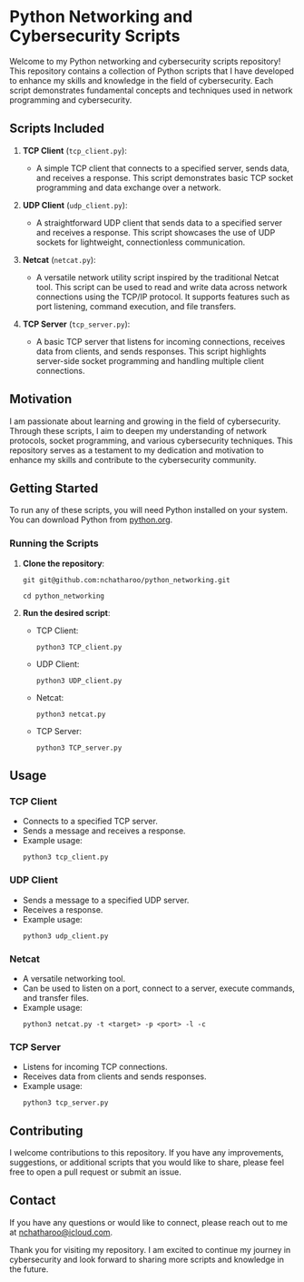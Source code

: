 
# Python Networking and Cybersecurity Scripts

Welcome to my Python networking and cybersecurity scripts repository! This repository contains a collection of Python scripts that I have developed to enhance my skills and knowledge in the field of cybersecurity. Each script demonstrates fundamental concepts and techniques used in network programming and cybersecurity.

## Scripts Included

1. **TCP Client** (`tcp_client.py`): 
   - A simple TCP client that connects to a specified server, sends data, and receives a response. This script demonstrates basic TCP socket programming and data exchange over a network.

2. **UDP Client** (`udp_client.py`): 
   - A straightforward UDP client that sends data to a specified server and receives a response. This script showcases the use of UDP sockets for lightweight, connectionless communication.

3. **Netcat** (`netcat.py`): 
   - A versatile network utility script inspired by the traditional Netcat tool. This script can be used to read and write data across network connections using the TCP/IP protocol. It supports features such as port listening, command execution, and file transfers.

4. **TCP Server** (`tcp_server.py`): 
   - A basic TCP server that listens for incoming connections, receives data from clients, and sends responses. This script highlights server-side socket programming and handling multiple client connections.

## Motivation

I am passionate about learning and growing in the field of cybersecurity. Through these scripts, I aim to deepen my understanding of network protocols, socket programming, and various cybersecurity techniques. This repository serves as a testament to my dedication and motivation to enhance my skills and contribute to the cybersecurity community.

## Getting Started

To run any of these scripts, you will need Python installed on your system. You can download Python from [python.org](https://www.python.org/).

### Running the Scripts

1. **Clone the repository**:

   ```git git@github.com:nchatharoo/python_networking.git```
   
   ```cd python_networking```
   

2. **Run the desired script**:
   - TCP Client:
     ```
     python3 TCP_client.py
     ```
   - UDP Client:
     ```
     python3 UDP_client.py
     ```
   - Netcat:
     ```
     python3 netcat.py
     ```
   - TCP Server:
     ```
     python3 TCP_server.py
     ```

## Usage

### TCP Client

- Connects to a specified TCP server.
- Sends a message and receives a response.
- Example usage:
  ```
  python3 tcp_client.py
  ```

### UDP Client

- Sends a message to a specified UDP server.
- Receives a response.
- Example usage:
  ```
  python3 udp_client.py
  ```

### Netcat

- A versatile networking tool.
- Can be used to listen on a port, connect to a server, execute commands, and transfer files.
- Example usage:
  ```
  python3 netcat.py -t <target> -p <port> -l -c
  ```

### TCP Server

- Listens for incoming TCP connections.
- Receives data from clients and sends responses.
- Example usage:
  ```
  python3 tcp_server.py
  ```

## Contributing

I welcome contributions to this repository. If you have any improvements, suggestions, or additional scripts that you would like to share, please feel free to open a pull request or submit an issue.

## Contact

If you have any questions or would like to connect, please reach out to me at nchatharoo@icloud.com.

Thank you for visiting my repository. I am excited to continue my journey in cybersecurity and look forward to sharing more scripts and knowledge in the future.
